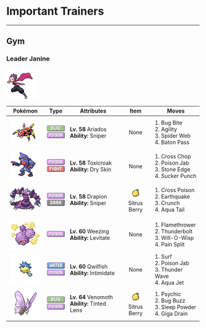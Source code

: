 # Important Trainers


---

## Gym

### Leader Janine

![Leader Janine](../../assets/important_trainers/janine.png "Leader Janine")

| Pokémon | Type | Attributes | Item | Moves |
|:-------:|:----:|------------|:----:|-------|
| ![Ariados](../../assets/sprites/ariados/front.gif "Ariados: It spins string not only from its rear but also from its mouth. It’s hard to tell which end is which.") | ![bug](../../assets/types/bug.png "Bug")<br>![poison](../../assets/types/poison.png "Poison") | **Lv. 58** Ariados<br>**Ability:** <span class="tooltip" title="Powers up moves if they become critical hits.">Sniper</span><br>| None | 1. <span class="tooltip" title="The user bites the foe. If the foe is holding a Berry, the user eats it and gains its effect.">Bug Bite</span><br>2. <span class="tooltip" title="The user relaxes and lightens its body to move faster. It sharply boosts the Speed stat.">Agility</span><br>3. <span class="tooltip" title="The user ensnares the foe with a thin, gooey silk so it can’t flee from battle. ">Spider Web</span><br>4. <span class="tooltip" title="The user switches places with a party Pokémon in waiting, passing along any stat changes.">Baton Pass</span> |
| ![Toxicroak](../../assets/sprites/toxicroak/front.gif "Toxicroak: Swaying and dodging the attacks of its foes, it weaves its flexible body in close, then lunges out with its poisonous claws.") | ![poison](../../assets/types/poison.png "Poison")<br>![fighting](../../assets/types/fighting.png "Fighting") | **Lv. 58** Toxicroak<br>**Ability:** <span class="tooltip" title="Reduces HP if it is hot. Water restores HP.">Dry Skin</span><br>| None | 1. <span class="tooltip" title="The user delivers a double chop with its forearms crossed. It has a high critical-hit ratio.">Cross Chop</span><br>2. <span class="tooltip" title="The foe is stabbed with a tentacle or arm steeped in poison. It may also poison the foe.">Poison Jab</span><br>3. <span class="tooltip" title="The user stabs the foe with a sharpened stone. It has a high critical-hit ratio. ">Stone Edge</span><br>4. <span class="tooltip" title="This move enables the user to attack first. It fails if the foe is not readying an attack, however.">Sucker Punch</span> |
| ![Drapion](../../assets/sprites/drapion/front.gif "Drapion: It attacks people and Pokémon that cross the desert. This has only furthered its bad reputation.") | ![poison](../../assets/types/poison.png "Poison")<br>![dark](../../assets/types/dark.png "Dark") | **Lv. 58** Drapion<br>**Ability:** <span class="tooltip" title="Powers up moves if they become critical hits.">Sniper</span><br>| ![Sitrus Berry](../../assets/items/sitrus_berry.png "Sitrus Berry")<br><span class="tooltip" title="It may be used or held by a Pokémon to heal the user’s HP a little.">Sitrus Berry</span> | 1. <span class="tooltip" title="A slashing attack that may also leave the target poisoned. It has a high critical-hit ratio.">Cross Poison</span><br>2. <span class="tooltip" title="The user sets off an earthquake that hits all the Pokémon in the battle. ">Earthquake</span><br>3. <span class="tooltip" title="The user crunches up the foe with sharp fangs. It may also lower the target’s Defense stat.">Crunch</span><br>4. <span class="tooltip" title="The user attacks by swinging its tail as if it were a vicious wave in a raging storm. ">Aqua Tail</span> |
| ![Weezing](../../assets/sprites/weezing/front.gif "Weezing: If one of the twin KOFFING inflates, the other one deflates. It constantly mixes its poisonous gases.") | ![poison](../../assets/types/poison.png "Poison") | **Lv. 60** Weezing<br>**Ability:** <span class="tooltip" title="Gives full immunity to all Ground-type moves.">Levitate</span><br>| None | 1. <span class="tooltip" title="The foe is scorched with an intense blast of fire. The target may also be left with a burn.">Flamethrower</span><br>2. <span class="tooltip" title="A strong electric blast is loosed at the foe. It may also leave the foe paralyzed.">Thunderbolt</span><br>3. <span class="tooltip" title="The user shoots a sinister, bluish white flame at the foe to inflict a burn. ">Will-O-Wisp</span><br>4. <span class="tooltip" title="The user adds its HP to the foe’s HP, then equally shares the combined HP with the foe.">Pain Split</span> |
| ![Qwilfish](../../assets/sprites/qwilfish/front.gif "Qwilfish: To fire its poison spikes, it must inflate its body by drinking over 2.6 gallons of water all at once.") | ![water](../../assets/types/water.png "Water")<br>![poison](../../assets/types/poison.png "Poison") | **Lv. 60** Qwilfish<br>**Ability:** <span class="tooltip" title="Lowers the foe’s Attack stat.">Intimidate</span><br>| None | 1. <span class="tooltip" title="It swamps the entire battlefield with a giant wave. It can also be used for crossing water.">Surf</span><br>2. <span class="tooltip" title="The foe is stabbed with a tentacle or arm steeped in poison. It may also poison the foe.">Poison Jab</span><br>3. <span class="tooltip" title="A weak electric charge is launched at the foe. It causes paralysis if it hits.">Thunder Wave</span><br>4. <span class="tooltip" title="The user lunges at the foe at a speed that makes it almost invisible. It is sure to strike first.">Aqua Jet</span> |
| ![Venomoth](../../assets/sprites/venomoth/front.gif "Venomoth: When it attacks, it flaps its large wings violently to scatter its poisonous powder all around.") | ![bug](../../assets/types/bug.png "Bug")<br>![poison](../../assets/types/poison.png "Poison") | **Lv. 64** Venomoth<br>**Ability:** <span class="tooltip" title="Powers up “not very effective” moves.">Tinted Lens</span><br>| ![Sitrus Berry](../../assets/items/sitrus_berry.png "Sitrus Berry")<br><span class="tooltip" title="It may be used or held by a Pokémon to heal the user’s HP a little.">Sitrus Berry</span> | 1. <span class="tooltip" title="The foe is hit by a strong telekinetic force. It may also reduce the foe’s Sp. Def stat.">Psychic</span><br>2. <span class="tooltip" title="The user vibrates its wings to generate a damaging sound wave. It may also lower the foe’s Sp. Def stat.">Bug Buzz</span><br>3. <span class="tooltip" title="The user scatters a big cloud of sleep- inducing dust around the foe. ">Sleep Powder</span><br>4. <span class="tooltip" title="A nutrient-draining attack. The user’s HP is restored by half the damage taken by the target.">Giga Drain</span> |



